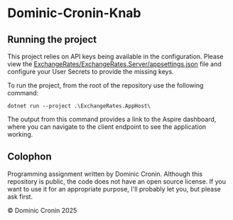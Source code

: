 # Dominic-Cronin-Knab

## Running the project
This project relies on API keys being available in the configuration. Please view the [ExchangeRates/ExchangeRates.Server/appsettings.json](ExchangeRates/ExchangeRates.Server/appsettings.json) file and configure your User Secrets to provide the missing keys.

To run the project, from the root of the repository use the following command: 

```
dotnet run --project .\ExchangeRates.AppHost\
```
The output from this command provides a link to the Aspire dashboard, where you can navigate to the client endpoint to see the application working. 

## Colophon
Programming assignment written by Dominic Cronin. Although this repository is public, the
code does not have an open source license. If you want to use it for an appropriate purpose, 
I'll probably let you, but please ask first.

© Dominic Cronin 2025
